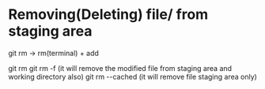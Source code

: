 # Removing(Deleting) file/ from staging area

git rm -> rm(terminal) + add

git rm <filename>
git rm -f <filename> (it will remove the modified file from staging area and working directory also)
git rm --cached <filename> (it will remove file staging area only)